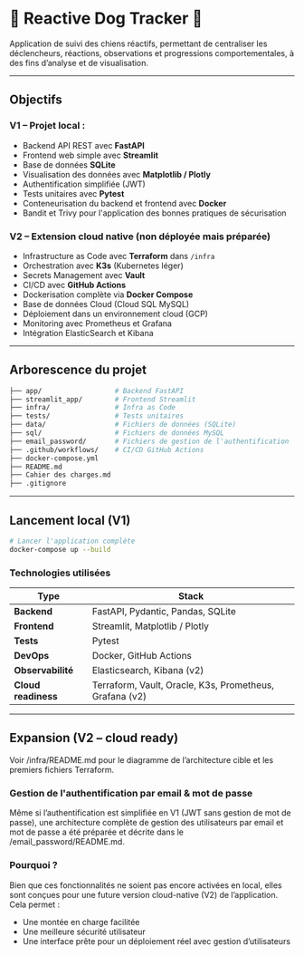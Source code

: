 # 🐾 Reactive Dog Tracker 🐾

Application de suivi des chiens réactifs, permettant de centraliser les déclencheurs, réactions, observations et progressions comportementales, à des fins d’analyse et de visualisation.

---

## Objectifs

### V1 – Projet local :
- Backend API REST avec **FastAPI**
- Frontend web simple avec **Streamlit**
- Base de données **SQLite**
- Visualisation des données avec **Matplotlib / Plotly**
- Authentification simplifiée (JWT)
- Tests unitaires avec **Pytest**
- Conteneurisation du backend et frontend avec **Docker**
- Bandit et Trivy pour l'application des bonnes pratiques de sécurisation

### V2 – Extension cloud native (non déployée mais préparée)
- Infrastructure as Code avec **Terraform** dans `/infra`
- Orchestration avec **K3s** (Kubernetes léger)
- Secrets Management avec **Vault**
- CI/CD avec **GitHub Actions**
- Dockerisation complète via **Docker Compose**
- Base de données Cloud (Cloud SQL MySQL)
- Déploiement dans un environnement cloud (GCP)
- Monitoring avec Prometheus et Grafana
- Intégration ElasticSearch et Kibana

---

## Arborescence du projet

```bash
├── app/                  # Backend FastAPI
├── streamlit_app/        # Frontend Streamlit
├── infra/                # Infra as Code
├── tests/                # Tests unitaires
├── data/                 # Fichiers de données (SQLite)
├── sql/                  # Fichiers de données MySQL
├── email_password/       # Fichiers de gestion de l'authentification
├── .github/workflows/    # CI/CD GitHub Actions
├── docker-compose.yml
├── README.md
├── Cahier des charges.md
├── .gitignore
```
---

## Lancement local (V1)

```bash
# Lancer l'application complète
docker-compose up --build
```

### Technologies utilisées

| **Type**          | **Stack**                                                |
|-------------------|----------------------------------------------------------|
| **Backend**       | FastAPI, Pydantic, Pandas, SQLite                        |
| **Frontend**      | Streamlit, Matplotlib / Plotly                           |
| **Tests**         | Pytest                                                   |
| **DevOps**        | Docker, GitHub Actions                                   |
| **Observabilité** | Elasticsearch, Kibana (v2)                                |
| **Cloud readiness**| Terraform, Vault, Oracle, K3s, Prometheus, Grafana (v2) |

---

## Expansion (V2 – cloud ready)

Voir /infra/README.md pour le diagramme de l’architecture cible et les premiers fichiers Terraform.

### Gestion de l'authentification par email & mot de passe

Même si l’authentification est simplifiée en V1 (JWT sans gestion de mot de passe), une architecture complète de gestion des utilisateurs par email et mot de passe a été préparée et décrite dans le /email_password/README.md.

### Pourquoi ?

Bien que ces fonctionnalités ne soient pas encore activées en local, elles sont conçues pour une future version cloud-native (V2) de l’application. Cela permet :
- Une montée en charge facilitée
- Une meilleure sécurité utilisateur
- Une interface prête pour un déploiement réel avec gestion d’utilisateurs